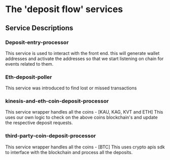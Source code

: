 # The 'deposit flow' services

## Service Descriptions

### Deposit-entry-processor

This service is used to interact with the front end. this will generate wallet addresses and activate the addresses so that we start listening on chain for events related to them.

### Eth-deposit-poller

This service was introduced to find lost or missed transactions

### kinesis-and-eth-coin-deposit-processor

This service wrapper handles all the coins - [KAU, KAG, KVT and ETH]
This uses our own logic to check on the above coins blockchain's and update the respective deposit requests.

### third-party-coin-deposit-processor

This service wrapper handles all the coins - [BTC]
This uses crypto apis sdk to interface with the blockchain and process all the deposits.
